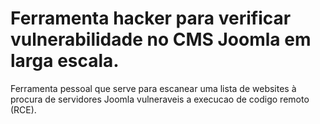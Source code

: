 # Ferramenta hacker para verificar vulnerabilidade no CMS Joomla em larga escala.

Ferramenta pessoal que serve para escanear uma lista de websites à procura de servidores Joomla vulneraveis a execucao de codigo remoto (RCE).
